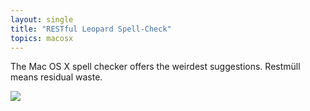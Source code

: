 ```yaml
---
layout: single
title: "RESTful Leopard Spell-Check"
topics: macosx
---
```

The Mac OS X spell checker offers the weirdest suggestions. Restm&uuml;ll means residual waste.

<img src="http://myskitch.com/mattie/picture_1-20071122-201021.jpg"/>